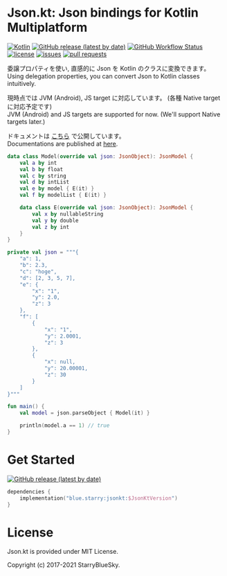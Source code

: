 # Json.kt: Json bindings for Kotlin Multiplatform
[![Kotlin](https://img.shields.io/badge/Kotlin-1.4.30-blue.svg)](https://kotlinlang.org)
[![GitHub release (latest by date)](https://img.shields.io/github/v/release/StarryBlueSky/Json.kt)](https://github.com/StarryBlueSky/Json.kt/releases)
[![GitHub Workflow Status](https://img.shields.io/github/workflow/status/StarryBlueSky/Json.kt/Check)](https://github.com/StarryBlueSky/Json.kt)
[![license](https://img.shields.io/github/license/StarryBlueSky/Json.kt)](https://github.com/StarryBlueSky/Json.kt/blob/master/LICENSE)
[![issues](https://img.shields.io/github/issues/StarryBlueSky/Json.kt)](https://github.com/StarryBlueSky/Json.kt/issues)
[![pull requests](https://img.shields.io/github/issues-pr/StarryBlueSky/Json.kt)](https://github.com/StarryBlueSky/Json.kt/pulls)

委譲プロパティを使い, 直感的に Json を Kotlin のクラスに変換できます。  
Using delegation properties, you can convert Json to Kotlin classes intuitively.  

現時点では JVM (Android), JS target に対応しています。 (各種 Native target に対応予定です)  
JVM (Android) and JS targets are supported for now. (We'll support Native targets later.)  

ドキュメントは [こちら](https://docs.starry.blue/jsonkt) で公開しています。  
Documentations are published at [here](https://docs.starry.blue/jsonkt).  


```kotlin
data class Model(override val json: JsonObject): JsonModel {
    val a by int
    val b by float
    val c by string
    val d by intList
    val e by model { E(it) }
    val f by modelList { E(it) }

    data class E(override val json: JsonObject): JsonModel {
        val x by nullableString
        val y by double
        val z by int
    }
}

private val json = """{
    "a": 1,
    "b": 2.3,
    "c": "hoge",
    "d": [2, 3, 5, 7],
    "e": {
        "x": "1",
        "y": 2.0,
        "z": 3
    },
    "f": [
        {
            "x": "1",
            "y": 2.0001,
            "z": 3
        },
        {
            "x": null,
            "y": 20.00001,
            "z": 30
        }
    ]
}"""

fun main() {
    val model = json.parseObject { Model(it) }

    println(model.a == 1) // true
}
```

# Get Started

[![GitHub release (latest by date)](https://img.shields.io/github/v/release/StarryBlueSky/Json.kt)](https://github.com/StarryBlueSky/Json.kt/releases)

```kotlin
dependencies {
    implementation("blue.starry:jsonkt:$JsonKtVersion")
}
```

# License

Json.kt is provided under MIT License.  

Copyright (c) 2017-2021 StarryBlueSky.
